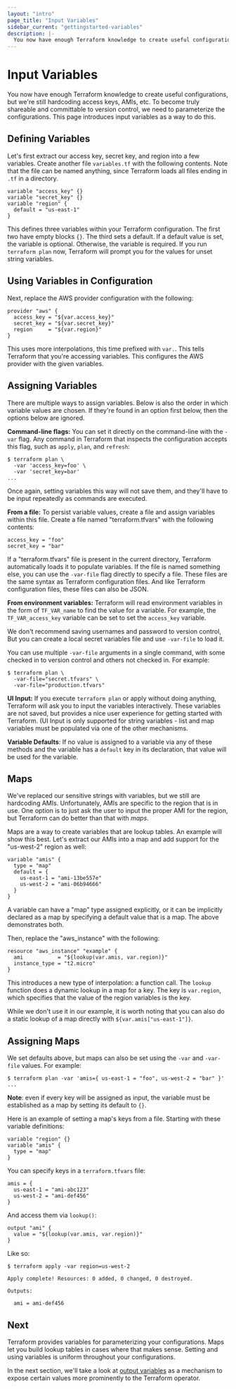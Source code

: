 ```yaml
---
layout: "intro"
page_title: "Input Variables"
sidebar_current: "gettingstarted-variables"
description: |-
  You now have enough Terraform knowledge to create useful configurations, but we're still hardcoding access keys, AMIs, etc. To become truly shareable and committable to version control, we need to parameterize the configurations. This page introduces input variables as a way to do this.
---
```


# Input Variables

You now have enough Terraform knowledge to create useful
configurations, but we're still hardcoding access keys,
AMIs, etc. To become truly shareable and committable to version
control, we need to parameterize the configurations. This page
introduces input variables as a way to do this.

## Defining Variables

Let's first extract our access key, secret key, and region
into a few variables. Create another file `variables.tf` with
the following contents. Note that the file can be named anything,
since Terraform loads all files ending in `.tf` in a directory.

```
variable "access_key" {}
variable "secret_key" {}
variable "region" {
  default = "us-east-1"
}
```

This defines three variables within your Terraform configuration.  The first
two have empty blocks `{}`. The third sets a default. If a default value is
set, the variable is optional. Otherwise, the variable is required. If you run
`terraform plan` now, Terraform will prompt you for the values for unset string
variables.

## Using Variables in Configuration

Next, replace the AWS provider configuration with the following:

```
provider "aws" {
  access_key = "${var.access_key}"
  secret_key = "${var.secret_key}"
  region     = "${var.region}"
}
```

This uses more interpolations, this time prefixed with `var.`. This
tells Terraform that you're accessing variables. This configures
the AWS provider with the given variables.

## Assigning Variables

There are multiple ways to assign variables. Below is also the order
in which variable values are chosen. If they're found in an option first
below, then the options below are ignored.

**Command-line flags:** You can set it directly on the command-line with the
`-var` flag. Any command in Terraform that inspects the configuration
accepts this flag, such as `apply`, `plan`, and `refresh`:

```
$ terraform plan \
  -var 'access_key=foo' \
  -var 'secret_key=bar'
...
```

Once again, setting variables this way will not save them, and they'll
have to be input repeatedly as commands are executed.

**From a file:** To persist variable values, create
a file and assign variables within this file. Create a file named
"terraform.tfvars" with the following contents:

```
access_key = "foo"
secret_key = "bar"
```

If a "terraform.tfvars" file is present in the current directory,
Terraform automatically loads it to populate variables. If the file is
named something else, you can use the `-var-file` flag directly to
specify a file. These files are the same syntax as Terraform configuration
files. And like Terraform configuration files, these files can also be JSON.

**From environment variables:** Terraform will read environment variables
in the form of `TF_VAR_name` to find the value for a variable. For example,
the `TF_VAR_access_key` variable can be set to set the `access_key` variable.

We don't recommend saving usernames and password to version control, But you
can create a local secret variables file and use `-var-file` to load it.

You can use multiple `-var-file` arguments in a single command, with some
checked in to version control and others not checked in. For example:

```
$ terraform plan \
  -var-file="secret.tfvars" \
  -var-file="production.tfvars"
```

**UI Input:** If you execute `terraform plan` or apply without doing
anything, Terraform will ask you to input the variables interactively.
These variables are not saved, but provides a nice user experience for
getting started with Terraform. (UI Input is only supported for string
variables - list and map variables must be populated via one of the
other mechanisms.

**Variable Defaults**: If no value is assigned to a variable via any of these
methods and the variable has a `default` key in its declaration, that value
will be used for the variable.

<a id="mappings"></a>
<a id="maps"></a>
## Maps

We've replaced our sensitive strings with variables, but we still
are hardcoding AMIs. Unfortunately, AMIs are specific to the region
that is in use. One option is to just ask the user to input the proper
AMI for the region, but Terraform can do better than that with
_maps_.

Maps are a way to create variables that are lookup tables. An example
will show this best. Let's extract our AMIs into a map and add
support for the "us-west-2" region as well:

```
variable "amis" {
  type = "map"
  default = {
    us-east-1 = "ami-13be557e"
    us-west-2 = "ami-06b94666"
  }
}
```

A variable can have a "map" type assigned explicitly, or it can be implicitly
declared as a map by specifying a default value that is a map. The above
demonstrates both.

Then, replace the "aws\_instance" with the following:

```
resource "aws_instance" "example" {
  ami           = "${lookup(var.amis, var.region)}"
  instance_type = "t2.micro"
}
```

This introduces a new type of interpolation: a function call. The
`lookup` function does a dynamic lookup in a map for a key. The
key is `var.region`, which specifies that the value of the region
variables is the key.

While we don't use it in our example, it is worth noting that you
can also do a static lookup of a map directly with
`${var.amis["us-east-1"]}`.

<a id="assigning-maps"></a>
## Assigning Maps

We set defaults above, but maps can also be set using the `-var` and
`-var-file` values. For example:

```
$ terraform plan -var 'amis={ us-east-1 = "foo", us-west-2 = "bar" }'
...
```

**Note**: even if every key will be assigned as input, the variable must be
established as a map by setting its default to `{}`.

Here is an example of setting a map's keys from a file. Starting with these
variable definitions:

```
variable "region" {}
variable "amis" {
  type = "map"
}
```

You can specify keys in a `terraform.tfvars` file:

```
amis = {
  us-east-1 = "ami-abc123"
  us-west-2 = "ami-def456"
}
```

And access them via `lookup()`:

```
output "ami" {
  value = "${lookup(var.amis, var.region)}"
}
```

Like so:

```
$ terraform apply -var region=us-west-2

Apply complete! Resources: 0 added, 0 changed, 0 destroyed.

Outputs:

  ami = ami-def456

```

## Next

Terraform provides variables for parameterizing your configurations.
Maps let you build lookup tables in cases where that makes sense.
Setting and using variables is uniform throughout your configurations.

In the next section, we'll take a look at
[output variables](/intro/getting-started/outputs.html) as a mechanism
to expose certain values more prominently to the Terraform operator.
